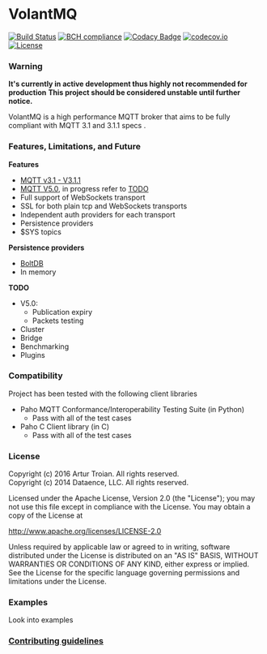 VolantMQ
=======

[![Build Status](https://travis-ci.org/VolantMQ/volantmq.svg?branch=master)](https://travis-ci.org/volantmq/volantmq)
[![BCH compliance](https://bettercodehub.com/edge/badge/VolantMQ/volantmq?branch=master)](https://bettercodehub.com/)
[![Codacy Badge](https://api.codacy.com/project/badge/Grade/1a43f2f6e0534fd180d0a1b0b8c93614)](https://www.codacy.com/app/VolantMQ/volantmq?utm_source=github.com&amp;utm_medium=referral&amp;utm_content=VolantMQ/volantmq&amp;utm_campaign=Badge_Grade)
[![codecov.io](https://codecov.io/gh/VolantMQ/volantmq/coverage.svg?branch=master)](https://codecov.io/gh/VolantMQ/volantmq?branch=master)
[![License](https://img.shields.io/badge/License-Apache%202.0-blue.svg)](https://opensource.org/licenses/Apache-2.0)

### Warning
**It's currently in active development thus highly not recommended for production**
**This project should be considered unstable until further notice.**

VolantMQ is a high performance MQTT broker that aims to be fully compliant with MQTT 3.1 and 3.1.1 specs .

### Features, Limitations, and Future

**Features**
* [MQTT v3.1 - V3.1.1](http://docs.oasis-open.org/mqtt/mqtt/v3.1.1/os/mqtt-v3.1.1-os.html)
* [MQTT V5.0](http://docs.oasis-open.org/mqtt/mqtt/v5.0/mqtt-v5.0.html), in progress refer to [TODO](#TODO)
* Full support of WebSockets transport
* SSL for both plain tcp and WebSockets transports
* Independent auth providers for each transport
* Persistence providers
* $SYS topics

**Persistence providers**
* [BoltDB](https://github.com/boltdb/bolt)
* In memory

**TODO**
* V5.0:
    * Publication expiry
    * Packets testing
* Cluster
* Bridge
* Benchmarking
* Plugins

### Compatibility

Project has been tested with the following client libraries
* Paho MQTT Conformance/Interoperability Testing Suite (in Python)
  * Pass with all of the test cases
* Paho C Client library (in C)
  * Pass with all of the test cases

### License

Copyright (c) 2016 Artur Troian. All rights reserved.<br/>
Copyright (c) 2014 Dataence, LLC. All rights reserved.

Licensed under the Apache License, Version 2.0 (the "License");
you may not use this file except in compliance with the License.
You may obtain a copy of the License at

http://www.apache.org/licenses/LICENSE-2.0

Unless required by applicable law or agreed to in writing, software
distributed under the License is distributed on an "AS IS" BASIS,
WITHOUT WARRANTIES OR CONDITIONS OF ANY KIND, either express or implied.
See the License for the specific language governing permissions and
limitations under the License.


### Examples

Look into examples

### [Contributing guidelines](https://github.com/volantmq/volantmq/blob/master/CONTRIBUTING.md)